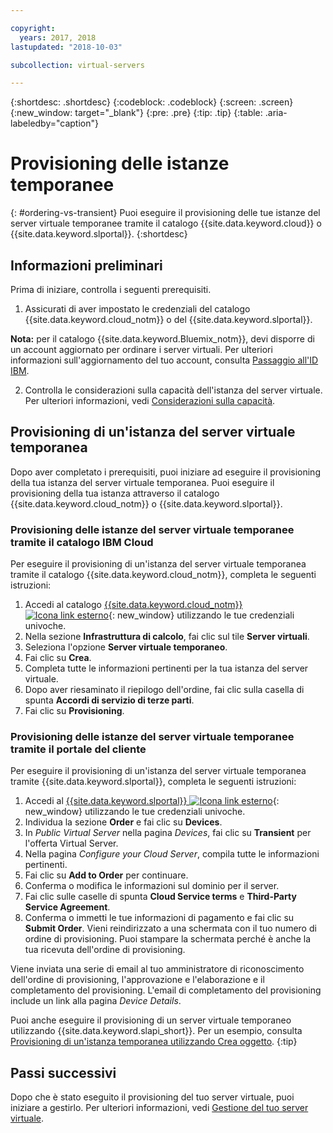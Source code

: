 ```yaml
---

copyright:
  years: 2017, 2018
lastupdated: "2018-10-03"

subcollection: virtual-servers

---
```


{:shortdesc: .shortdesc}
{:codeblock: .codeblock}
{:screen: .screen}
{:new_window: target="_blank"}
{:pre: .pre}
{:tip: .tip}
{:table: .aria-labeledby="caption"}

# Provisioning delle istanze temporanee
{: #ordering-vs-transient}
Puoi eseguire il provisioning delle tue istanze del server virtuale temporanee tramite il catalogo {{site.data.keyword.cloud}} o {{site.data.keyword.slportal}}.
{:shortdesc}

## Informazioni preliminari
Prima di iniziare, controlla i seguenti prerequisiti.

  1. Assicurati di aver impostato le credenziali del catalogo {{site.data.keyword.cloud_notm}} o del {{site.data.keyword.slportal}}.

  **Nota:** per il catalogo {{site.data.keyword.Bluemix_notm}}, devi disporre di un account aggiornato per ordinare i server virtuali. Per ulteriori informazioni sull'aggiornamento del tuo account, consulta [Passaggio all'ID IBM](/docs/account?topic=account-unifyingaccounts#unifyingaccounts).

  2. Controlla le considerazioni sulla capacità dell'istanza del server virtuale. Per ulteriori informazioni, vedi [Considerazioni sulla capacità](/docs/vsi?topic=virtual-servers-capacity-considerations).

## Provisioning di un'istanza del server virtuale temporanea
Dopo aver completato i prerequisiti, puoi iniziare ad eseguire il provisioning della tua istanza del server virtuale temporanea. Puoi eseguire il provisioning della tua istanza attraverso il catalogo {{site.data.keyword.cloud_notm}} o {{site.data.keyword.slportal}}.

### Provisioning delle istanze del server virtuale temporanee tramite il catalogo IBM Cloud
Per eseguire il provisioning di un'istanza del server virtuale temporanea tramite il catalogo {{site.data.keyword.cloud_notm}}, completa le seguenti istruzioni:

  1. Accedi al catalogo [{{site.data.keyword.cloud_notm}} ![Icona link esterno](../icons/launch-glyph.svg "Icona link esterno")](https://console.bluemix.net/catalog/){: new_window} utilizzando le tue credenziali univoche.  
  2. Nella sezione **Infrastruttura di calcolo**, fai clic sul tile **Server virtuali**.
  3. Seleziona l'opzione **Server virtuale temporaneo**.
  4. Fai clic su **Crea**.
  5. Completa tutte le informazioni pertinenti per la tua istanza del server virtuale.
  6. Dopo aver riesaminato il riepilogo dell'ordine, fai clic sulla casella di spunta **Accordi di servizio di terze parti**.
  7. Fai clic su **Provisioning**.

### Provisioning delle istanze del server virtuale temporanee tramite il portale del cliente
Per eseguire il provisioning di un'istanza del server virtuale temporanea tramite {{site.data.keyword.slportal}}, completa le seguenti istruzioni:

  1. Accedi al [{{site.data.keyword.slportal}} ![Icona link esterno](../icons/launch-glyph.svg "Icona link esterno")](https://control.softlayer.com/){: new_window} utilizzando le tue credenziali univoche.
  2. Individua la sezione **Order** e fai clic su **Devices**.
  3. In *Public Virtual Server* nella pagina *Devices*, fai clic su **Transient** per l'offerta Virtual Server.
  4. Nella pagina *Configure your Cloud Server*, compila tutte le informazioni pertinenti.
  5. Fai clic su **Add to Order** per continuare.
  6. Conferma o modifica le informazioni sul dominio per il server.
  7. Fai clic sulle caselle di spunta **Cloud Service terms** e **Third-Party Service Agreement**.
  8. Conferma o immetti le tue informazioni di pagamento e fai clic su **Submit Order**. Vieni reindirizzato a una schermata con il tuo numero di ordine di provisioning. Puoi stampare la schermata perché è anche la tua ricevuta dell'ordine di provisioning.

 Viene inviata una serie di email al tuo amministratore di riconoscimento dell'ordine di provisioning, l'approvazione e l'elaborazione e il completamento del provisioning. L'email di completamento del provisioning include un link alla pagina *Device Details*.

Puoi anche eseguire il provisioning di un server virtuale temporaneo utilizzando {{site.data.keyword.slapi_short}}. Per un esempio, consulta [Provisioning di un'istanza temporanea utilizzando Crea oggetto](/docs/vsi?topic=virtual-servers-api-rest-public#api-rest-transient).
{:tip}

## Passi successivi
Dopo che è stato eseguito il provisioning del tuo server virtuale, puoi iniziare a gestirlo. Per ulteriori informazioni, vedi [Gestione del tuo server virtuale](/docs/vsi?topic=virtual-servers-managing-virtual-servers).
